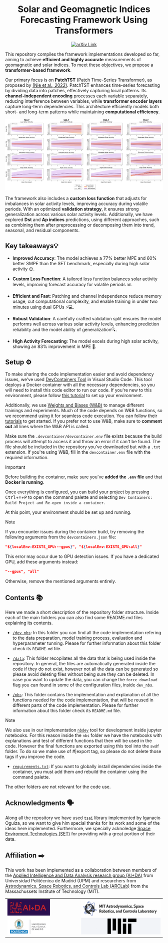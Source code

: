 <h1 align="center">Solar and Geomagnetic Indices Forecasting Framework Using Transformers</h1>

<p align="center">
    <a href="https://arxiv.org/abs/2406.15847">
        <img src="https://gist.githubusercontent.com/SSHurtado/06a49136a671264108a900bb78f7ac16/raw/dc6d1c7c29b223aef9dbacf9895b9700b19167e8/arXive_badge.svg" alt="arXiv Link" />
    </a>
</p>


This repository compiles the framework implementations developed so far, aiming to achieve **efficient and highly accurate** measurements of geomagnetic and solar indices. To meet these objectives, we propose a **transformer-based framework**.

Our primary focus is on **PatchTST** (Patch Time-Series Transformer), as proposed by [(Nie et al., 2022)](https://arxiv.org/pdf/2211.14730). PatchTST enhances time-series forecasting by dividing data into patches, effectively capturing local patterns. Its **channel-independent encoding** processes each variable separately, reducing interference between variables, while **transformer encoder layers** capture long-term dependencies. This architecture efficiently models both short- and long-term patterns while maintaining **computational efficiency**.

![FSMY 10.7 Solar Indices Comparison](.images/solfsmy_improvement.png)

The framework also includes a **custom loss function** that adjusts for imbalances in solar activity levels, improving accuracy during volatile periods. With an optimized **validation strategy**, it ensures strong generalization across various solar activity levels. Additionally, we have explored **Dst** and **Ap indices** predictions, using different approaches, such as combining them after preprocessing or decomposing them into trend, seasonal, and residual components.



## Key takeaways💡
* **Improved Accuracy**: The model achieves a 77% better MPE and 60% better SMPE than the SET benchmark, especially during high solar activity 🌞.

* **Custom Loss Function**: A tailored loss function balances solar activity levels, improving forecast accuracy for volatile periods 📊.

* **Efficient and Fast**: Patching and channel independence reduce memory usage, cut computational complexity, and enable training in under two minutes using dual GPUs ⚡💻.

* **Robust Validation**: A carefully crafted validation split ensures the model performs well across various solar activity levels, enhancing prediction reliability and the model ability of generalization🔍.

* **High Activity Forecasting**: The model excels during high solar activity, showing an 83% improvement in MPE 🚀.

## Setup ⚙️

To make sharing the code implementation easier and avoid dependency issues, we've used [DevContainers Tool](https://marketplace.visualstudio.com/items?itemName=ms-vscode-remote.remote-containers) in Visual Studio Code. This tool deploys a Docker container with all the necessary dependencies, so you will need to install this code editor to run our code. If you're new to this environment, please follow [this tutorial](https://code.visualstudio.com/docs/devcontainers/tutorial) to set up your environment.

Additionally, we use [Weights and Biases (W&B)](https://wandb.ai/site) to manage different trainings and experiments. Much of the code depends on W&B functions, so we recommend using it for seamless code execution. You can follow their [tutorials](https://docs.wandb.ai/tutorials) to get started. If you prefer not to use W&B, make sure to **comment out** all lines where the W&B API is called.

Make sure the `.devcontainer/devcontainer.env` file exists because the build process will attempt to access it and throw an error if it can't be found. The file should be included in the repository you've downloaded but with a `.txt` extension. If you're using W&B, fill in the `devcontainer.env` file with the required information.

> [!IMPORTANT]  
> Before building the container, make sure you've **added the `.env` file** and that **Docker is running**.

Once everything is configured, you can build your project by pressing <kbd>Ctrl</kbd>+<kbd>⬆️</kbd>+<kbd>P</kbd> to open the command palette and selecting `Dev Containers: Build Project and Re-open inside a container`.

At this point, your environment should be set up and running.

> [!NOTE]  
> If you encounter issues during the container build, try removing the following arguments from the `devcontainers.json` file:
> ```json
> "${localEnv:EXISTS_GPU:--gpus}", "${localEnv:EXISTS_GPU:all}"
> ```
> This error may occur due to GPU detection issues. If you have a dedicated GPU, add these arguments instead:
> ```json
> "--gpus", "all"
> ```
> Otherwise, remove the mentioned arguments entirely.


## Contents 📚

Here we made a short description of the repository folder structure. Inside each of the main foilders you can also find some README.md files explaining its contents. 

- [`/dev_nbs`](/dev_nbs/): In this folder you can find all the code implementation refering to the data preparation, model training process, evaluation and hyperparameter tunning. Please for further information about this folder check its `README.md` file.

- [`/data`](/data/): This folder recopilates all the data that is being used inside the repository. In general, the files are automatically generated inside the code if they do not exist, however not all the data can be generated so please avoid deleting files without being sure they can be deleted. In case you want to update the data, you can change the `force_download` flag you can found in some of the configuration files, inside `dev_nbs`.

- [`/nbs`](/nbs/): This folder contains the implementation and explanation of all the functions needed for the code implementation, that will be reused in different parts of the code implementation. Please for further information about this folder check its `README.md` file.

> [!NOTE]
> We also use in our implementation [`nbdev`](https://github.com/fastai/nbdev) tool for development inside jupyter notebooks. For this reason inside the `nbs` folder we have the notebooks with explanations and test of different functions that then will be used in the code. However the final functions are exported using this tool into the `swdf` folder. To do so we make use of #|export tag, so please do not delete those tags if you improve the code.

- [`requirements.txt`](/requirements.txt): If you want to globally install dependencies inside the container, you must add them and rebuild the container using the command palette.


The other folders are not relevant for the code use.

## Acknowledgments 🗣️

Along all the repository we have used [`tsai`](https://github.com/timeseriesAI/tsai) library implemented by Iganacio Oguiza, so we want to give him special thanks for its work and some of the ideas here implemented. Furthermore, we specially acknoledge [Space Enviroment Technologies (SET)](https://spacewx.com/) for providing with a great portion of their data.


## Affiliation ✒️

This work has been implemented as a collaboration between members of the [Applied Intelligence and Data Analysis research group (AI+DA)](https://aida.etsisi.upm.es/) from Universidad Politécnica de Madrid (UPM) and researchers from [Astrodynamics, Space Robotics, and Controls Lab (ARCLab)](https://aeroastro.mit.edu/arclab/) from the Massachussets Institute of Technology (MIT).

<div align="center">
  <table>
    <tr>
      <td align="center" style="padding-right: 50px;">
        <img src=".images/AIDA_logo.png" alt="AI+DA Logo" width="215"/><br/>
        <img src=".images/UPM_Logo.png" alt="UPM Logo" width="205"/>
      </td>
      <td align="center" style="padding-left: 50px;">
        <img src=".images/Lab-ARC-Logo-homepage.png" alt="ARCLab Logo" width="400"/><br/>
        <img src=".images/MIT_Logo.png" alt="MIT Logo" width="400"/>
      </td>
    </tr>
  </table>
</div>
